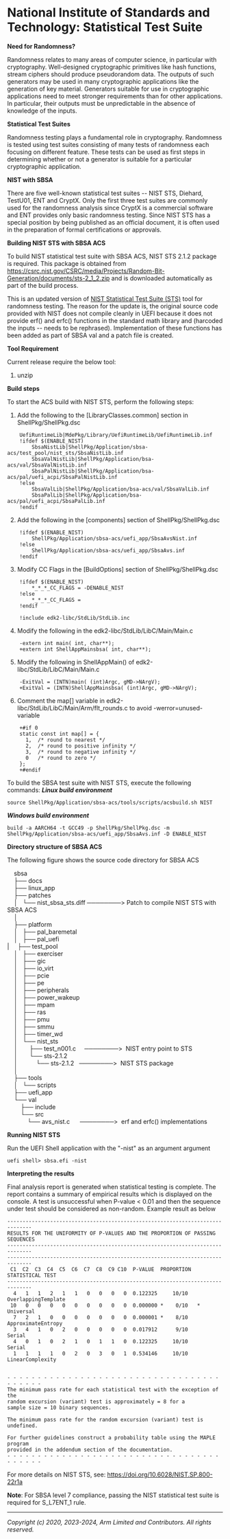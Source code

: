 # National Institute of Standards and Technology: Statistical Test Suite

**Need for Randomness?**

Randomness relates to many areas of computer science, in particular with cryptography. Well-designed cryptographic primitives like hash functions, stream ciphers should produce pseudorandom data. The outputs of such generators may be used in many cryptographic applications like the generation of key material. Generators suitable for use in cryptographic applications need to meet stronger requirements than for other applications. In particular, their outputs must be unpredictable in the absence of knowledge of the inputs.

**Statistical Test Suites**

Randomness testing plays a fundamental role in cryptography. Randomness is tested using test suites consisting of many tests of randomness each focusing on different feature. These tests can be used as first steps in determining whether or not a generator is suitable for a particular cryptographic application.

**NIST with SBSA**

There are five well-known statistical test suites -- NIST STS, Diehard, TestU01, ENT and CryptX. Only the first three test suites are commonly used for the randomness analysis since CryptX is a commercial software and ENT provides only basic randomness testing. Since NIST STS has a special position by being published as an official document, it is often used in the preparation of formal certifications or approvals.

**Building NIST STS with SBSA ACS**

To build NIST statistical test suite with SBSA ACS, NIST STS 2.1.2 package is required. This package is obtained from <https://csrc.nist.gov/CSRC/media/Projects/Random-Bit-Generation/documents/sts-2_1_2.zip>  and is downloaded automatically as part of the build process.

This is an updated version of [NIST Statistical Test Suite (STS)](http://csrc.nist.gov/groups/ST/toolkit/rng/documentation_software.html) tool for randomness testing. The reason for the update is, the original source code provided with NIST does not compile cleanly in UEFI because it does not provide erf() and erfc() functions in the standard math library and (harcoded the inputs -- needs to be rephrased). Implementation of these functions has been added as part of SBSA val and a patch file is created.

**Tool Requirement**

Current release require the below tool:

1. unzip

**Build steps**

To start the ACS build with NIST STS, perform the following steps:

1.  Add the following to the [LibraryClasses.common] section in ShellPkg/ShellPkg.dsc
```
    UefiRuntimeLib|MdePkg/Library/UefiRuntimeLib/UefiRuntimeLib.inf
    !ifdef $(ENABLE_NIST)
        SbsaNistLib|ShellPkg/Application/sbsa-acs/test_pool/nist_sts/SbsaNistLib.inf
        SbsaValNistLib|ShellPkg/Application/bsa-acs/val/SbsaValNistLib.inf
        SbsaPalNistLib|ShellPkg/Application/bsa-acs/pal/uefi_acpi/SbsaPalNistLib.inf
    !else
        SbsaValLib|ShellPkg/Application/bsa-acs/val/SbsaValLib.inf
        SbsaPalLib|ShellPkg/Application/bsa-acs/pal/uefi_acpi/SbsaPalLib.inf
    !endif
```
2.  Add the following in the [components] section of ShellPkg/ShellPkg.dsc
```
    !ifdef $(ENABLE_NIST)
        ShellPkg/Application/sbsa-acs/uefi_app/SbsaAvsNist.inf
    !else
        ShellPkg/Application/sbsa-acs/uefi_app/SbsaAvs.inf
    !endif
```
3.  Modify CC Flags in the [BuildOptions] section of ShellPkg/ShellPkg.dsc
```
    !ifdef $(ENABLE_NIST)
        *_*_*_CC_FLAGS = -DENABLE_NIST
    !else
        *_*_*_CC_FLAGS =
    !endif

    !include edk2-libc/StdLib/StdLib.inc
```
4.  Modify the following in the edk2-libc/StdLib/LibC/Main/Main.c
```
    -extern int main( int, char**);
    +extern int ShellAppMainsbsa( int, char**);
```
5.  Modify the following in ShellAppMain() of edk2-libc/StdLib/LibC/Main/Main.c
```
    -ExitVal = (INTN)main( (int)Argc, gMD->NArgV);
    +ExitVal = (INTN)ShellAppMainsbsa( (int)Argc, gMD->NArgV);
```
6. Comment the map[] variable in edk2-libc/StdLib/LibC/Main/Arm/flt_rounds.c to avoid -werror=unused-variable
```
    +#if 0
    static const int map[] = {
      1,  /* round to nearest */
      2,  /* round to positive infinity */
      3,  /* round to negative infinity */
      0   /* round to zero */
    };
    +#endif
```


To build the SBSA test suite with NIST STS, execute the following commands:
***Linux build environment***
```
source ShellPkg/Application/sbsa-acs/tools/scripts/acsbuild.sh NIST
```

***Windows build environment***
```
build -a AARCH64 -t GCC49 -p ShellPkg/ShellPkg.dsc -m ShellPkg/Application/sbsa-acs/uefi_app/SbsaAvs.inf -D ENABLE_NIST
```

**Directory structure of SBSA ACS**

The following figure shows the source code directory for SBSA ACS

    sbsa<br/>
    ├── docs<br/>
    ├── linux_app<br/>
    ├── patches<br/>
    │   └── nist_sbsa_sts.diff  ────────> Patch to compile NIST STS with SBSA ACS<br/>
    │<br/>
    ├── platform<br/>
    │   ├── pal_baremetal<br/>
    │   ├── pal_uefi<br/>
    |
    ├── test_pool<br/>
    │   ├── exerciser<br/>
    │   ├── gic<br/>
    │   ├── io_virt<br/>
    │   ├── pcie<br/>
    │   ├── pe<br/>
    │   ├── peripherals<br/>
    │   ├── power_wakeup<br/>
    │   ├── mpam<br/>
    │   ├── ras<br/>
    │   ├── pmu<br/>
    │   ├── smmu<br/>
    │   ├── timer_wd<br/>
    │   └── nist_sts<br/>
    │       ├── test_n001.c     ────────>  NIST entry point to STS<br/>
    │       └── sts-2.1.2<br/>
    │           └── sts-2.1.2   ────────>  NIST STS package<br/>
    │<br/>
    ├── tools<br/>
    │   └── scripts<br/>
    ├── uefi_app<br/>
    └── val<br/>
        ├── include<br/>
        └── src<br/>
            └── avs_nist.c      ────────>  erf and erfc() implementations<br/>

**Running NIST STS**

Run the UEFI Shell application with the "-nist" as an argument argument

    uefi shell> sbsa.efi -nist

**Interpreting the results**

Final analysis report is generated when statistical testing is complete. The report contains a summary of empirical results which is displayed on the console. A test is unsuccessful when P-value < 0.01 and then the sequence under test should be considered as non-random. Example result as below

    ------------------------------------------------------------------------------
    RESULTS FOR THE UNIFORMITY OF P-VALUES AND THE PROPORTION OF PASSING SEQUENCES
    ------------------------------------------------------------------------------
    ------------------------------------------------------------------------------
     C1  C2  C3  C4  C5  C6  C7  C8  C9 C10  P-VALUE  PROPORTION  STATISTICAL TEST
    ------------------------------------------------------------------------------
      4   1   1   2   1   1   0   0   0   0  0.122325     10/10      OverlappingTemplate
     10   0   0   0   0   0   0   0   0   0  0.000000 *    0/10   *  Universal
      7   2   1   0   0   0   0   0   0   0  0.000001 *    8/10      ApproximateEntropy
      3   4   1   0   2   0   0   0   0   0  0.017912      9/10      Serial
      4   0   1   0   2   1   0   1   1   0  0.122325     10/10      Serial
      1   1   1   1   0   2   0   3   0   1  0.534146     10/10      LinearComplexity


    - - - - - - - - - - - - - - - - - - - - - - - - - - - - - - - - - - - - - - - - -
    The minimum pass rate for each statistical test with the exception of the
    random excursion (variant) test is approximately = 8 for a
    sample size = 10 binary sequences.

    The minimum pass rate for the random excursion (variant) test is undefined.

    For further guidelines construct a probability table using the MAPLE program
    provided in the addendum section of the documentation.
    - - - - - - - - - - - - - - - - - - - - - - - - - - - - - - - - - - - - - - - - -


For more details on NIST STS, see: <https://doi.org/10.6028/NIST.SP.800-22r1a>

**Note**: For SBSA level 7 compliance, passing the NIST statistical test suite is required for S_L7ENT_1 rule.

--------------

*Copyright (c) 2020, 2023-2024, Arm Limited and Contributors. All rights reserved.*
